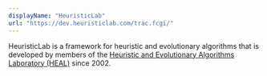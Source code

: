 ```yaml
---
displayName: "HeuristicLab"
url: "https://dev.heuristiclab.com/trac.fcgi/"
---
```


HeuristicLab is a framework for heuristic and evolutionary algorithms that is developed by members of the [Heuristic and Evolutionary Algorithms Laboratory (HEAL)](https://heal.heuristiclab.com/) since 2002. 